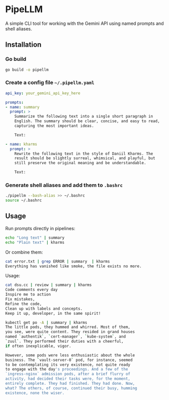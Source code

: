# PipeLLM

A simple CLI tool for working with the Gemini API using named prompts
and shell aliases.

## Installation

### Go build

```bash
go build -o pipellm
```

### Create a config file `~/.pipellm.yaml`

```yaml
api_key: your_gemini_api_key_here

prompts:
- name: summary
  prompt: >
    Summarize the following text into a single short paragraph in
    English. The summary should be clear, concise, and easy to read,
    capturing the most important ideas.

    Text:

- name: kharms
  prompt: >
    Rewrite the following text in the style of Daniil Kharms. The
    result should be slightly surreal, whimsical, and playful, but
    still preserve the original meaning and be understandable.

    Text:
```

### Generate shell aliases and add them to `.bashrc`

```bash
./pipellm --bash-alias >> ~/.bashrc
source ~/.bashrc
```

## Usage

Run prompts directly in pipelines:

```bash
echo "Long text" | summary
echo "Plain text" | kharms
```

Or combine them:

```bash
cat error.txt | grep ERROR | summary  | kharms
Everything has vanished like smoke, the file exists no more.
```

Usage:

```bash
cat dsu.cc | review | summary | kharms
Code comments every day
Inspire me to action
Fix mistakes,
Refine the code,
Clean up with labels and concepts.
Keep it up, developer, in the same spirit!
```

```bash
kubectl get po -A | summary | kharms
The little pods, they hummed and whirred. Most of them,
you see, were quite content. They resided in grand houses
named `authentik`, `cert-manager`, `kube-system`, and
`zuul`. They performed their duties with a cheerful,
if often inexplicable, vigor.

However, some pods were less enthusiastic about the whole
business. The `vault-server-0` pod, for instance, seemed
to be contemplating its very existence, not quite ready
to engage with the day's proceedings. And a few of the
`ingress-nginx` admission pods, after a brief flurry of
activity, had decided their tasks were, for the moment,
entirely complete. They had finished. They had done. Now,
what? The others, of course, continued their busy, humming
existence, none the wiser.
```
